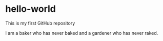 # hello-world
This is my first GitHub repository 

I am a baker who has never baked and a gardener who has never raked.
